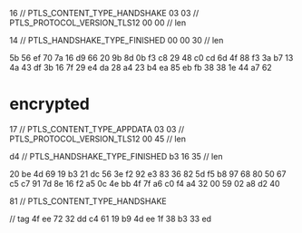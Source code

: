 16 // PTLS_CONTENT_TYPE_HANDSHAKE
03 03 // PTLS_PROTOCOL_VERSION_TLS12
00 00 // len

14 // PTLS_HANDSHAKE_TYPE_FINISHED
00 00 30 // len

5b 56 ef 70 7a 16 d9 66 20 9b
8d 0b f3 c8 29 48 c0 cd 6d 4f
88 f3 3a b7 13 4a 43 df 3b 16
7f 29 e4 da 28 a4 23 b4 ea 85
eb fb 38 38 1e 44 a7 62

# encrypted
17 // PTLS_CONTENT_TYPE_APPDATA
03 03 // PTLS_PROTOCOL_VERSION_TLS12
00 45 // len

d4 // PTLS_HANDSHAKE_TYPE_FINISHED
b3 16 35 // len

20 be 4d 69 19 b3 21 dc 56 3e
f2 92 e3 83 36 82 5d f5 b8 97
68 80 50 67 c5 c7 91 7d 8e 16
f2 a5 0c 4e bb 4f 7f a6 c0 f4
a4 32 00 59 02 a8 d2 40

81 // PTLS_CONTENT_TYPE_HANDSHAKE

// tag
4f ee 72 32 dd c4 61 19 b9 4d
ee 1f 38 b3 33 ed